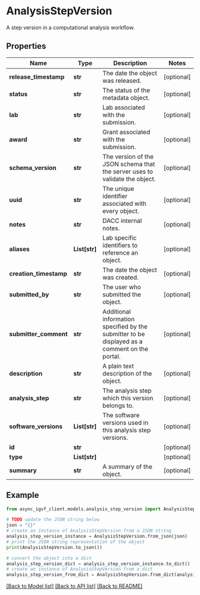 # AnalysisStepVersion

A step version in a computational analysis workflow.

## Properties

Name | Type | Description | Notes
------------ | ------------- | ------------- | -------------
**release_timestamp** | **str** | The date the object was released. | [optional] 
**status** | **str** | The status of the metadata object. | [optional] 
**lab** | **str** | Lab associated with the submission. | [optional] 
**award** | **str** | Grant associated with the submission. | [optional] 
**schema_version** | **str** | The version of the JSON schema that the server uses to validate the object. | [optional] 
**uuid** | **str** | The unique identifier associated with every object. | [optional] 
**notes** | **str** | DACC internal notes. | [optional] 
**aliases** | **List[str]** | Lab specific identifiers to reference an object. | [optional] 
**creation_timestamp** | **str** | The date the object was created. | [optional] 
**submitted_by** | **str** | The user who submitted the object. | [optional] 
**submitter_comment** | **str** | Additional information specified by the submitter to be displayed as a comment on the portal. | [optional] 
**description** | **str** | A plain text description of the object. | [optional] 
**analysis_step** | **str** | The analysis step which this version belongs to. | [optional] 
**software_versions** | **List[str]** | The software versions used in this analysis step versions. | [optional] 
**id** | **str** |  | [optional] 
**type** | **List[str]** |  | [optional] 
**summary** | **str** | A summary of the object. | [optional] 

## Example

```python
from async_igvf_client.models.analysis_step_version import AnalysisStepVersion

# TODO update the JSON string below
json = "{}"
# create an instance of AnalysisStepVersion from a JSON string
analysis_step_version_instance = AnalysisStepVersion.from_json(json)
# print the JSON string representation of the object
print(AnalysisStepVersion.to_json())

# convert the object into a dict
analysis_step_version_dict = analysis_step_version_instance.to_dict()
# create an instance of AnalysisStepVersion from a dict
analysis_step_version_from_dict = AnalysisStepVersion.from_dict(analysis_step_version_dict)
```
[[Back to Model list]](../README.md#documentation-for-models) [[Back to API list]](../README.md#documentation-for-api-endpoints) [[Back to README]](../README.md)


